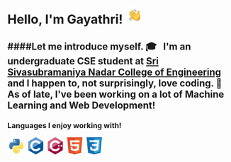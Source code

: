 <h1 align="left"> Hello, I'm Gayathri! <img src="hand-wave.gif" alt="hand wave" width=40/></h1>

####Let me introduce myself.
🎓 &nbsp; I'm an undergraduate CSE student at [Sri Sivasubramaniya Nadar College of Engineering](https://www.ssn.edu.in/) and I happen to, not surprisingly, love coding.
🌱 &nbsp; As of late, I've been working on a lot of Machine Learning and Web Development!
---
<h3 align="left">Languages I enjoy working with!</h3>
<p align="left">
  <a href="https://www.python.org"><img src="https://raw.githubusercontent.com/devicons/devicon/master/icons/python/python-original.svg" alt="Python" width="40" height="40"></a>
  <a href="#"><img src="https://raw.githubusercontent.com/devicons/devicon/master/icons/c/c-original.svg" alt="C" width="40" height="40"></a>
  <a href="#"><img src="https://raw.githubusercontent.com/devicons/devicon/master/icons/cplusplus/cplusplus-original.svg" alt="C++" width="40" height="40"></a>
  <a href="#"><img src="https://raw.githubusercontent.com/devicons/devicon/master/icons/html5/html5-original.svg" alt="HTML5" width="40" height="40"></a>
  <a href="#"><img src="https://raw.githubusercontent.com/devicons/devicon/master/icons/css3/css3-original.svg" alt="CSS3" width="40" height="40"></a>
</p>

